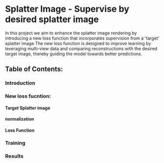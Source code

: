 # Splatter Image - Supervise by desired splatter image
In this project we aim to enhance the splatter image rendering by introducing a new loss function that incorporates supervision from a 'target' splatter image The new loss function is designed to improve learning by leveraging multi-view data and comparing reconstructions with the desired target image, thereby guiding the model towards better predictions.
## Table of Contents:
  ### Introduction
  ### New loss fucntion:
  #### Target Splatter image
  #### normalization
  #### Loss Function
  ### Training
  ### Results



